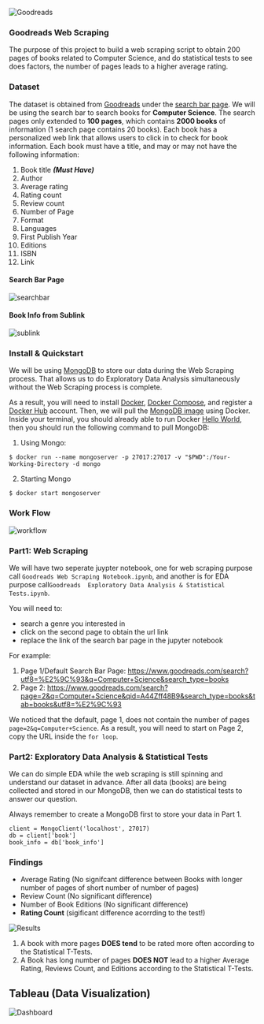 ![Goodreads](https://s2982.pcdn.co/wp-content/uploads/2020/10/goodreads-logo-700x373.jpg.optimal.jpg)
### Goodreads Web Scraping 
The purpose of this project to build a web scraping script to obtain 200 pages of books related to Computer Science, and do statistical tests to see does factors, the number of pages leads to a higher average rating.

### Dataset
The dataset is obtained from [Goodreads](https://www.goodreads.com/) under the [search bar page](https://www.goodreads.com/search?page=1&q=Computer+Science&qid=iHFbTUVsHL&search_type=books&tab=books&utf8=%E2%9C%93). We will be using the search bar to search books for **Computer Science**. The search pages only extended to **100 pages**, which contains **2000 books** of information (1 search page contains 20 books). Each book has a personalized web link that allows users to click in to check for book information. Each book must have a title, and may or may not have the following information:

1. Book title ***(Must Have)***
2. Author  
3. Average rating 
4. Rating count
5. Review count
6. Number of Page
7. Format
8. Languages
9. First Publish Year
10. Editions 
11. ISBN
12. Link

#### Search Bar Page
![searchbar](https://raw.githubusercontent.com/HailinDu/Goodreads-Web-Scraping/main/Images/Search_Bar.PNG?token=AMMQHZMDPNGW6UQZ7LYLRSDAKMDFS)
#### Book Info from Sublink
![sublink](https://raw.githubusercontent.com/HailinDu/Goodreads-Web-Scraping/main/Images/Book_Sublink_Info.PNG?token=AMMQHZKDXBRBDVORSCGYRLTAKMDGQ)

### Install & Quickstart
We will be using [MongoDB](https://www.mongodb.com/) to store our data during the Web Scraping process. That allows us to do Exploratory Data Analysis simultaneously without the Web Scraping process is complete. 

As a result, you will need to install [Docker](https://docs.docker.com/get-docker/), [Docker Compose](https://docs.docker.com/compose/install/), and register a [Docker Hub](https://hub.docker.com/) account. Then, we will pull the [MongoDB image](https://hub.docker.com/_/mongo) using Docker. Inside your terminal, you should already able to run Docker [Hello World](https://hub.docker.com/_/hello-world), then you should run the following command to pull MongoDB:
1. Using Mongo:

```$ docker run --name mongoserver -p 27017:27017 -v "$PWD":/Your-Working-Directory -d mongo```

2. Starting Mongo

```$ docker start mongoserver```


### Work Flow
![workflow](https://raw.githubusercontent.com/HailinDu/Goodreads-Web-Scraping/main/Images/WorkFlow.PNG?token=AMMQHZNJZCCOKGUBAM2EKWDAKMDHK)

### Part1: Web Scraping
We will have two seperate juypter notebook, one for web scraping purpose call ```Goodreads Web Scraping Notebook.ipynb```, and another is for EDA purpose call```Goodreads  Exploratory Data Analysis & Statistical Tests.ipynb```.

You will need to:
* search a genre you interested in
* click on the second page to obtain the url link
* replace the link of the search bar page in the jupyter notebook

For example:
1. Page 1/Default Search Bar Page: https://www.goodreads.com/search?utf8=%E2%9C%93&q=Computer+Science&search_type=books
2. Page 2: https://www.goodreads.com/search?page=2&q=Computer+Science&qid=A44Zff48B9&search_type=books&tab=books&utf8=%E2%9C%93

We noticed that the default, page 1, does not contain the number of pages ```page=2&q=Computer+Science```. As a result, you will need to start on Page 2, copy the URL inside the `for loop`.

### Part2: Exploratory Data Analysis & Statistical Tests
We can do simple EDA while the web scraping is still spinning and understand our dataset in advance. After all data (books) are being collected and stored in our MongoDB, then we can do statistical tests to answer our question. 

Always remember to create a MongoDB first to store your data in Part 1.

```
client = MongoClient('localhost', 27017)
db = client['book']
book_info = db['book_info']
```

### Findings
* Average Rating (No signifcant difference between Books with longer number of pages of short number of number of pages)
* Review Count (No significant difference)
* Number of Book Editions (No significant difference)
* **Rating Count** (sigificant difference acorrding to the test!)

![Results](https://raw.githubusercontent.com/HailinDu/Goodreads-Web-Scraping/main/Images/T-Test_Results.PNG?token=AMMQHZOYMSZEKXPNPGMCA7LAKMDJG)
1. A book with more pages **DOES tend** to be rated more often according to the Statistical T-Tests.
2. A Book has long number of pages **DOES NOT** lead to a higher Average Rating, Reviews Count, and Editions according to the Statistical T-Tests.

## Tableau (Data Visualization)
![Dashboard](https://raw.githubusercontent.com/HailinDu/Goodreads-Web-Scraping/main/Images/Tableau_Dashboard.png?token=AMMQHZPMQDDXTZBMJNGWPUDAKMDKK)
